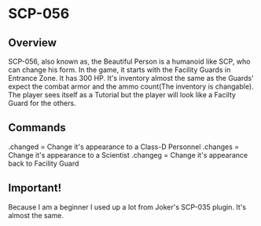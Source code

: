 # SCP-056
## Overview
SCP-056, also known as, the Beautiful Person is a humanoid like SCP, who can change his form.
In the game, it starts with the Facility Guards in Entrance Zone. It has 300 HP. It's inventory almost the same as the Guards' expect the combat armor and the ammo count(The inventory is changable). The player sees itself as a Tutorial but the player will look like a Facilty Guard for the others.

## Commands

.changed = Change it's appearance to a Class-D Personnel
.changes = Change it's appearance to a Scientist
.changeg = Change it's appearance back to Facility Guard

## Important!

Because I am a beginner I used up a lot from Joker's SCP-035 plugin. It's almost the same.